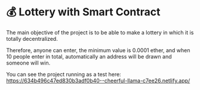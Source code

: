 # :moneybag: Lottery with Smart Contract

The main objective of the project is to be able to make a lottery in which it is totally decentralized. 

Therefore, anyone can enter, the minimum value is 0.0001 ether, and when 10 people enter in total, automatically an address will be drawn and someone will win.

You can see the project running as a test here: https://634b496c47ed830b3adf0b40--cheerful-llama-c7ee26.netlify.app/
